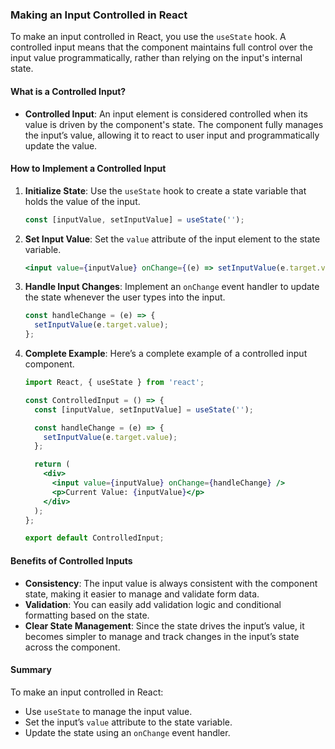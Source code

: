 ### Making an Input Controlled in React

To make an input controlled in React, you use the `useState` hook. A controlled input means that the component maintains full control over the input value programmatically, rather than relying on the input's internal state.

#### What is a Controlled Input?

- **Controlled Input**: An input element is considered controlled when its value is driven by the component's state. The component fully manages the input’s value, allowing it to react to user input and programmatically update the value.

#### How to Implement a Controlled Input

1. **Initialize State**: Use the `useState` hook to create a state variable that holds the value of the input.

   ```jsx
   const [inputValue, setInputValue] = useState('');
   ```

2. **Set Input Value**: Set the `value` attribute of the input element to the state variable.

   ```jsx
   <input value={inputValue} onChange={(e) => setInputValue(e.target.value)} />
   ```

3. **Handle Input Changes**: Implement an `onChange` event handler to update the state whenever the user types into the input.

   ```jsx
   const handleChange = (e) => {
     setInputValue(e.target.value);
   };
   ```

4. **Complete Example**: Here’s a complete example of a controlled input component.

   ```jsx
   import React, { useState } from 'react';

   const ControlledInput = () => {
     const [inputValue, setInputValue] = useState('');

     const handleChange = (e) => {
       setInputValue(e.target.value);
     };

     return (
       <div>
         <input value={inputValue} onChange={handleChange} />
         <p>Current Value: {inputValue}</p>
       </div>
     );
   };

   export default ControlledInput;
   ```

#### Benefits of Controlled Inputs

- **Consistency**: The input value is always consistent with the component state, making it easier to manage and validate form data.
- **Validation**: You can easily add validation logic and conditional formatting based on the state.
- **Clear State Management**: Since the state drives the input’s value, it becomes simpler to manage and track changes in the input’s state across the component.

#### Summary

To make an input controlled in React:
- Use `useState` to manage the input value.
- Set the input’s `value` attribute to the state variable.
- Update the state using an `onChange` event handler.